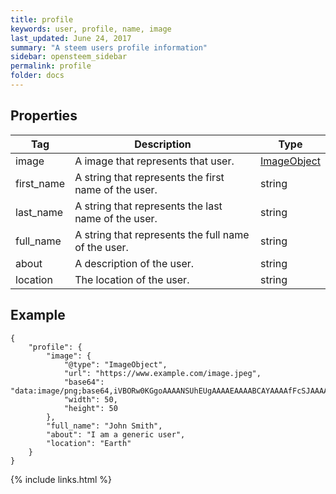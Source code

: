 ```yaml
---
title: profile
keywords: user, profile, name, image
last_updated: June 24, 2017
summary: "A steem users profile information"
sidebar: opensteem_sidebar
permalink: profile
folder: docs
---
```

## Properties

<div class="table-responsive">
  <table class="table">
    <thead>
      <tr>
        <th>Tag</th>
        <th>Description</th>
        <th>Type</th>
      </tr>
    </thead>
    <tbody>
      <tr>
        <td>image</td>
        <td>A image that represents that user.</td>
        <td><a href="/ImageObject">ImageObject</a></td>
      </tr>
      <tr>
        <td>first_name</td>
        <td>A string that represents the first name of the user.</td>
        <td>string</td>
      </tr>
      <tr>
        <td>last_name</td>
        <td>A string that represents the last name of the user.</td>
        <td>string</td>
      </tr>
      <tr>
        <td>full_name</td>
        <td>A string that represents the full name of the user.</td>
        <td>string</td>
      </tr>
      <tr>
        <td>about</td>
        <td>A description of the user.</td>
        <td>string</td>
      </tr>
      <tr>
        <td>location</td>
        <td>The location of the user.</td>
        <td>string</td>
      </tr>
    </tbody>
  </table>
</div>

## Example

    {
    	"profile": {
    		"image": {
    			"@type": "ImageObject",
    			"url": "https://www.example.com/image.jpeg",
    			"base64": "data:image/png;base64,iVBORw0KGgoAAAANSUhEUgAAAAEAAAABCAYAAAAfFcSJAAAABmJLR0QA/wD/AP+gvaeTAAAACXBIWXMAAAsTAAALEwEAmpwYAAAAB3RJTUUH4QYYFRgqSGzYQwAAAA1JREFUCNdjYGBg+A8AAQQBAKTgrDEAAAAASUVORK5CYII=",
    			"width": 50,
    			"height": 50
    		},
    		"full_name": "John Smith",
    		"about": "I am a generic user",
    		"location": "Earth"
    	}
    }

{% include links.html %}
